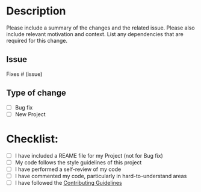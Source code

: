 # Description

Please include a summary of the changes and the related issue. Please also include relevant motivation and context. List any dependencies that are required for this change.

## Issue
<!---
Please create a New Issue if it doesn't exist.
-->
Fixes # (issue)

## Type of change
- [ ] Bug fix
- [ ] New Project

# Checklist:

- [ ] I have included a REAME file for my Project (not for Bug fix)
- [ ] My code follows the style guidelines of this project
- [ ] I have performed a self-review of my code
- [ ] I have commented my code, particularly in hard-to-understand areas 
- [ ] I have followed the [Contributing Guidelines](https://github.com/Prodigy-InfoTech/.github/blob/main/CONTRIBUTING.md) 
